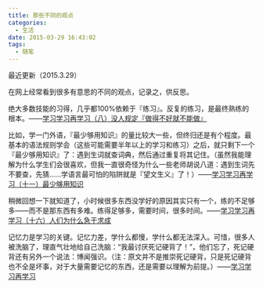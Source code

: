 ```yaml
---
title: 那些不同的观点
categories:
  - 生活
date: 2015-03-29 16:43:02
tags:
  - 随笔
---
```


最近更新（2015.3.29）

在网上经常看到很多有意思的不同的观点，记录之，供反思。

<!-- more -->

绝大多数技能的习得，几乎都100%依赖于『练习』。反复的练习，是最终熟练的根本。——[学习学习再学习（八）没人规定『做得不好就不能做』](http://xiaolai.li/post/106957176460)

比如，学一门外语，『最少够用知识』的量比较大一些，但终归还是有个程度。最基本的语法规则学会（这些可能需要半年以上的学习和练习）之后，就只剩下一个『最少够用知识』了：遇到生词就查词典，然后通过重复将其记住。（虽然我能理解为什么学生们会很喜欢，但我一直很奇怪为什么一些老师胡说八道：遇到生词先不要查，先猜……学语言最可怕的陷阱就是『望文生义』了！）——[学习学习再学习（十一）最少够用知识](http://xiaolai.li/post/107367041530)

稍微回想一下就知道了，小时候很多东西没学好的原因其实只有一个，练的不足够多——而不是那东西有多难。练得足够多，需要时间，很多时间。——[学习学习再学习（十六）人们为什么急于求成](http://xiaolai.li/post/107988944215)

记忆力是学习的关键。记忆力差，学什么都慢，学什么都无法深入。可惜，很多人被洗脑了，理直气壮地给自己洗脑：“我最讨厌死记硬背了！”，他们忘了，死记硬背还有另外一个说法：博闻强识。（注：原文并不是推崇死记硬背，只是死记硬背也不全是坏事，对于大量需要记忆的东西，还是需要以理解为前提。）——[学习学习再学习](http://xiaolai.github.io/alpha/on-learning/)

